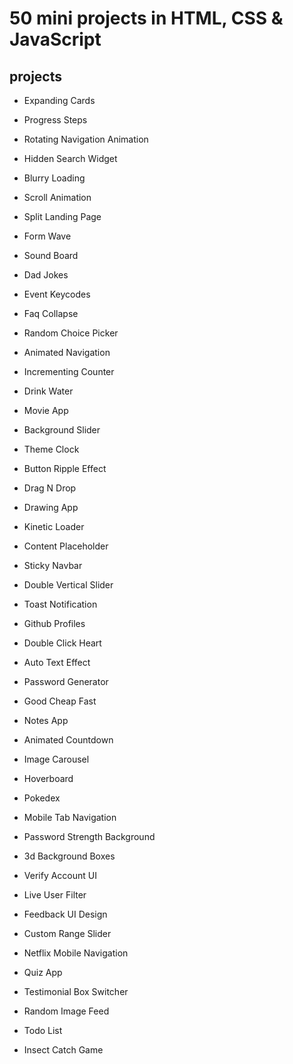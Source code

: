 # 50 mini projects in HTML, CSS & JavaScript

## projects

- Expanding Cards

- Progress Steps

- Rotating Navigation Animation

- Hidden Search Widget

- Blurry Loading

- Scroll Animation

- Split Landing Page

- Form Wave

- Sound Board

- Dad Jokes

- Event Keycodes

- Faq Collapse

- Random Choice Picker

- Animated Navigation

- Incrementing Counter

- Drink Water

- Movie App

- Background Slider

- Theme Clock

- Button Ripple Effect

- Drag N Drop

- Drawing App

- Kinetic Loader

- Content Placeholder

- Sticky Navbar

- Double Vertical Slider

- Toast Notification

- Github Profiles

- Double Click Heart

- Auto Text Effect

- Password Generator

- Good Cheap Fast

- Notes App

- Animated Countdown

- Image Carousel

- Hoverboard

- Pokedex

- Mobile Tab Navigation

- Password Strength Background

- 3d Background Boxes

- Verify Account UI

- Live User Filter

- Feedback UI Design

- Custom Range Slider

- Netflix Mobile Navigation

- Quiz App

- Testimonial Box Switcher

- Random Image Feed

- Todo List

- Insect Catch Game
